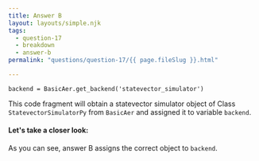 ```yaml
---
title: Answer B
layout: layouts/simple.njk
tags:
  - question-17
  - breakdown
  - answer-b
permalink: "questions/question-17/{{ page.fileSlug }}.html"

---
```



`backend = BasicAer.get_backend('statevector_simulator')`

This code fragment will obtain a statevector simulator object of Class `StatevectorSimulatorPy` from `BasicAer` and assigned it to variable `backend`.

#### Let's take a closer look:

As you can see, answer B assigns the correct object to `backend`.